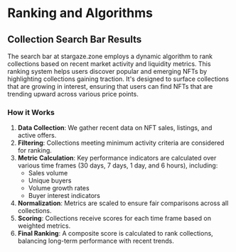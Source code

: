 # Ranking and Algorithms

## Collection Search Bar Results

The search bar at stargaze.zone employs a dynamic algorithm to rank collections based on recent market activity and liquidity metrics. This ranking system helps users discover popular and emerging NFTs by highlighting collections gaining traction. It's designed to surface collections that are growing in interest, ensuring that users can find NFTs that are trending upward across various price points.

### How it Works

1. **Data Collection**: We gather recent data on NFT sales, listings, and active offers.
2. **Filtering**: Collections meeting minimum activity criteria are considered for ranking.
3. **Metric Calculation**: Key performance indicators are calculated over various time frames (30 days, 7 days, 1 day, and 6 hours), including:
   * Sales volume
   * Unique buyers
   * Volume growth rates
   * Buyer interest indicators
4. **Normalization**: Metrics are scaled to ensure fair comparisons across all collections.
5. **Scoring**: Collections receive scores for each time frame based on weighted metrics.
6. **Final Ranking**: A composite score is calculated to rank collections, balancing long-term performance with recent trends.

